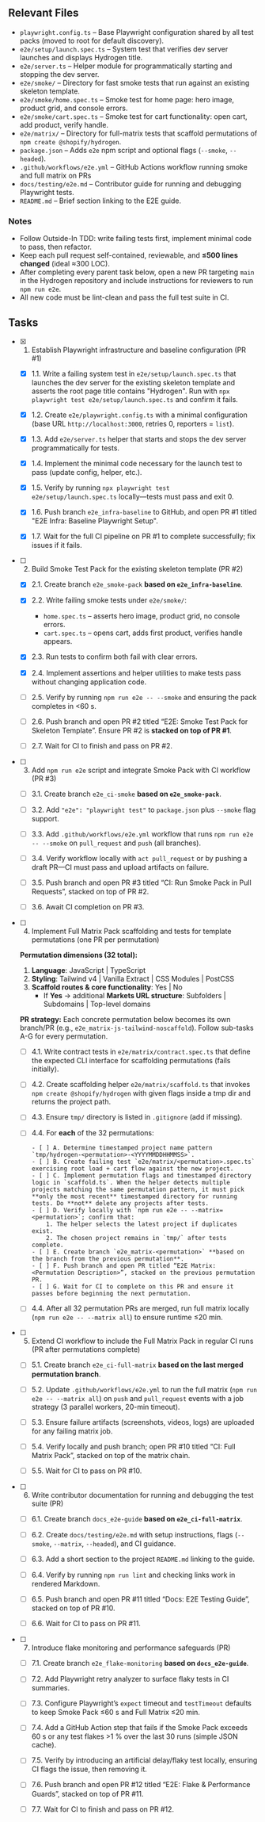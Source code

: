 ## Relevant Files

- `playwright.config.ts` – Base Playwright configuration shared by all test packs (moved to root for default discovery).
- `e2e/setup/launch.spec.ts` – System test that verifies dev server launches and displays Hydrogen title.
- `e2e/server.ts` – Helper module for programmatically starting and stopping the dev server.
- `e2e/smoke/` – Directory for fast smoke tests that run against an existing skeleton template.
- `e2e/smoke/home.spec.ts` – Smoke test for home page: hero image, product grid, and console errors.
- `e2e/smoke/cart.spec.ts` – Smoke test for cart functionality: open cart, add product, verify handle.
- `e2e/matrix/` – Directory for full-matrix tests that scaffold permutations of `npm create @shopify/hydrogen`.
- `package.json` – Adds `e2e` npm script and optional flags (`--smoke`, `--headed`).
- `.github/workflows/e2e.yml` – GitHub Actions workflow running smoke and full matrix on PRs
- `docs/testing/e2e.md` – Contributor guide for running and debugging Playwright tests.
- `README.md` – Brief section linking to the E2E guide.

### Notes

- Follow Outside-In TDD: write failing tests first, implement minimal code to pass, then refactor.
- Keep each pull request self-contained, reviewable, and **≤500 lines changed** (ideal ≈300 LOC).
- After completing every parent task below, open a new PR targeting `main` in the Hydrogen repository and include instructions for reviewers to run `npm run e2e`.
- All new code must be lint-clean and pass the full test suite in CI.

## Tasks

- [x] 1. Establish Playwright infrastructure and baseline configuration (PR #1)

  - [x] 1.1. Write a failing system test in `e2e/setup/launch.spec.ts` that launches the dev server for the existing skeleton template and asserts the root page title contains "Hydrogen". Run with `npx playwright test e2e/setup/launch.spec.ts` and confirm it fails.

  - [x] 1.2. Create `e2e/playwright.config.ts` with a minimal configuration (base URL `http://localhost:3000`, retries 0, reporters = `list`).

  - [x] 1.3. Add `e2e/server.ts` helper that starts and stops the dev server programmatically for tests.

  - [x] 1.4. Implement the minimal code necessary for the launch test to pass (update config, helper, etc.).

  - [x] 1.5. Verify by running `npx playwright test e2e/setup/launch.spec.ts` locally—tests must pass and exit 0.

  - [x] 1.6. Push branch `e2e_infra-baseline` to GitHub, and open PR #1 titled "E2E Infra: Baseline Playwright Setup".
  - [x] 1.7. Wait for the full CI pipeline on PR #1 to complete successfully; fix issues if it fails.

- [ ] 2. Build Smoke Test Pack for the existing skeleton template (PR #2)

  - [x] 2.1. Create branch `e2e_smoke-pack` **based on `e2e_infra-baseline`**.

  - [x] 2.2. Write failing smoke tests under `e2e/smoke/`:
      - `home.spec.ts` – asserts hero image, product grid, no console errors.
      - `cart.spec.ts` – opens cart, adds first product, verifies handle appears.

  - [x] 2.3. Run tests to confirm both fail with clear errors.

  - [x] 2.4. Implement assertions and helper utilities to make tests pass without changing application code.

  - [ ] 2.5. Verify by running `npm run e2e -- --smoke` and ensuring the pack completes in <60 s.

  - [ ] 2.6. Push branch and open PR #2 titled “E2E: Smoke Test Pack for Skeleton Template”. Ensure PR #2 is **stacked on top of PR #1**.
  - [ ] 2.7. Wait for CI to finish and pass on PR #2.

- [ ] 3. Add `npm run e2e` script and integrate Smoke Pack with CI workflow (PR #3)

  - [ ] 3.1. Create branch `e2e_ci-smoke` **based on `e2e_smoke-pack`**.

  - [ ] 3.2. Add `"e2e": "playwright test"` to `package.json` plus `--smoke` flag support.

  - [ ] 3.3. Add `.github/workflows/e2e.yml` workflow that runs `npm run e2e -- --smoke` on `pull_request` and `push` (all branches).

  - [ ] 3.4. Verify workflow locally with `act pull_request` or by pushing a draft PR—CI must pass and upload artifacts on failure.

  - [ ] 3.5. Push branch and open PR #3 titled “CI: Run Smoke Pack in Pull Requests”, stacked on top of PR #2.
  - [ ] 3.6. Await CI completion on PR #3.

- [ ] 4. Implement Full Matrix Pack scaffolding and tests for template permutations (one PR per permutation)

  **Permutation dimensions (32 total):**
  1. **Language**: JavaScript | TypeScript
  2. **Styling**: Tailwind v4 | Vanilla Extract | CSS Modules | PostCSS
  3. **Scaffold routes & core functionality**: Yes | No
     - If **Yes** → additional **Markets URL structure**: Subfolders | Subdomains | Top-level domains

  **PR strategy:** Each concrete permutation below becomes its own branch/PR (e.g., `e2e_matrix-js-tailwind-noscaffold`). Follow sub-tasks A-G for every permutation.

  - [ ] 4.1. Write contract tests in `e2e/matrix/contract.spec.ts` that define the expected CLI interface for scaffolding permutations (fails initially).

  - [ ] 4.2. Create scaffolding helper `e2e/matrix/scaffold.ts` that invokes `npm create @shopify/hydrogen` with given flags inside a tmp dir and returns the project path.

  - [ ] 4.3. Ensure `tmp/` directory is listed in `.gitignore` (add if missing).

  - [ ] 4.4. For **each** of the 32 permutations:

        - [ ] A. Determine timestamped project name pattern `tmp/hydrogen-<permutation>-<YYYYMMDDHHMMSS>`.
        - [ ] B. Create failing test `e2e/matrix/<permutation>.spec.ts` exercising root load + cart flow against the new project.
        - [ ] C. Implement permutation flags and timestamped directory logic in `scaffold.ts`. When the helper detects multiple projects matching the same permutation pattern, it must pick **only the most recent** timestamped directory for running tests. Do **not** delete any projects after tests.
        - [ ] D. Verify locally with `npm run e2e -- --matrix=<permutation>`; confirm that:
            1. The helper selects the latest project if duplicates exist.
            2. The chosen project remains in `tmp/` after tests complete.
        - [ ] E. Create branch `e2e_matrix-<permutation>` **based on the branch from the previous permutation**.
        - [ ] F. Push branch and open PR titled “E2E Matrix: <Permutation Description>”, stacked on the previous permutation PR.
        - [ ] G. Wait for CI to complete on this PR and ensure it passes before beginning the next permutation.

  - [ ] 4.4. After all 32 permutation PRs are merged, run full matrix locally (`npm run e2e -- --matrix all`) to ensure runtime ≤20 min.

- [ ] 5. Extend CI workflow to include the Full Matrix Pack in regular CI runs (PR after permutations complete)

  - [ ] 5.1. Create branch `e2e_ci-full-matrix` **based on the last merged permutation branch**.

  - [ ] 5.2. Update `.github/workflows/e2e.yml` to run the full matrix (`npm run e2e -- --matrix all`) on `push` and `pull_request` events with a job strategy (3 parallel workers, 20-min timeout).

  - [ ] 5.3. Ensure failure artifacts (screenshots, videos, logs) are uploaded for any failing matrix job.

  - [ ] 5.4. Verify locally and push branch; open PR #10 titled “CI: Full Matrix Pack”, stacked on top of the matrix chain.
  - [ ] 5.5. Wait for CI to pass on PR #10.

- [ ] 6. Write contributor documentation for running and debugging the test suite (PR)

  - [ ] 6.1. Create branch `docs_e2e-guide` **based on `e2e_ci-full-matrix`**.

  - [ ] 6.2. Create `docs/testing/e2e.md` with setup instructions, flags (`--smoke`, `--matrix`, `--headed`), and CI guidance.

  - [ ] 6.3. Add a short section to the project `README.md` linking to the guide.

  - [ ] 6.4. Verify by running `npm run lint` and checking links work in rendered Markdown.

  - [ ] 6.5. Push branch and open PR #11 titled “Docs: E2E Testing Guide”, stacked on top of PR #10.
  - [ ] 6.6. Wait for CI to pass on PR #11.

- [ ] 7. Introduce flake monitoring and performance safeguards (PR)

  - [ ] 7.1. Create branch `e2e_flake-monitoring` **based on `docs_e2e-guide`**.

  - [ ] 7.2. Add Playwright retry analyzer to surface flaky tests in CI summaries.

  - [ ] 7.3. Configure Playwright’s `expect` timeout and `testTimeout` defaults to keep Smoke Pack ≤60 s and Full Matrix ≤20 min.

  - [ ] 7.4. Add a GitHub Action step that fails if the Smoke Pack exceeds 60 s or any test flakes >1 % over the last 30 runs (simple JSON cache).

  - [ ] 7.5. Verify by introducing an artificial delay/flaky test locally, ensuring CI flags the issue, then removing it.

  - [ ] 7.6. Push branch and open PR #12 titled “E2E: Flake & Performance Guards”, stacked on top of PR #11.
  - [ ] 7.7. Wait for CI to finish and pass on PR #12.
